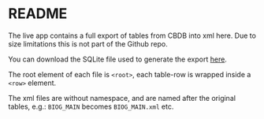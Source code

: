 # README

The live app contains  a full export of tables from CBDB into xml here. 
Due to size limitations this is not part of the Github repo. 

You can download the SQLite file used to generate the export [here](https://hu-my.sharepoint.com/personal/hongsuwang_fas_harvard_edu/_layouts/15/guestaccess.aspx?guestaccesstoken=3E8k6iahdJx2Ew6k%2BAeKHDuP4DSSFzbpy02BbfjXhKs%3D&docid=09fda1531e3214410a18eb2aece0b003f).

The root element of each file is ```<root>```, each table-row is wrapped inside a ```<row>``` element. 

The xml files are without namespace, and are named after the original tables, e.g.:
```BIOG_MAIN``` becomes ```BIOG_MAIN.xml``` etc. 
